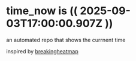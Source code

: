 # time_now is (( 2025-09-03T17:00:00.907Z ))

an automated repo that shows the currnent time

inspired by [breakingheatmap](https://github.com/breakingheatmap/breakingheatmap)
